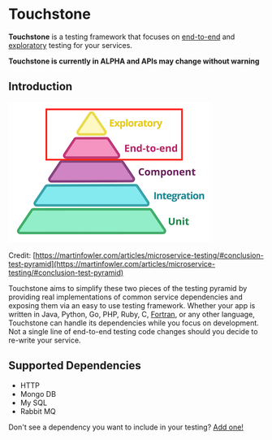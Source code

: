 Touchstone
======
**Touchstone** is a testing framework that focuses on [end-to-end](https://www.martinfowler.com/bliki/BroadStackTest.html) and [exploratory](https://martinfowler.com/bliki/ExploratoryTesting.html) testing for your services.

**Touchstone is currently in ALPHA and APIs may change without warning**

## Introduction
![Testing Pyramid](./docs/testing-pyramid.png)

Credit: [https://martinfowler.com/articles/microservice-testing/#conclusion-test-pyramid](https://martinfowler.com/articles/microservice-testing/#conclusion-test-pyramid)

Touchstone aims to simplify these two pieces of the testing pyramid by providing real implementations of common service dependencies and exposing them via an easy to use testing framework. Whether your app is written in Java, Python, Go, PHP, Ruby, C, [Fortran](https://www.fortran.io/), or any other language, Touchstone can handle its dependencies while you focus on development. Not a single line of end-to-end testing code changes should you decide to re-write your service.

## Supported Dependencies
 * HTTP
 * Mongo DB
 * My SQL
 * Rabbit MQ
 
Don't see a dependency you want to include in your testing? [Add one!]()

